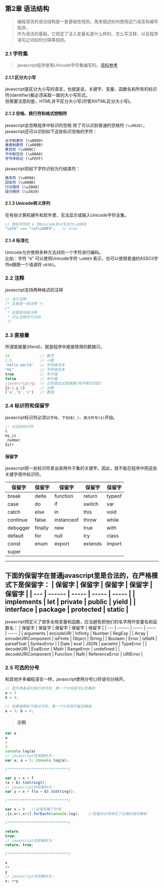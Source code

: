 ## 第2章 语法结构
> 编程语言的语法结构是一套基础性规则，用来描述如何使用这门语言和编写程序。  
> 作为语法的基础，它规定了注入变量名是什么样的、怎么写注释，以及程序语句之间如何分隔等规则。

### 2.1 字符集
> javascript程序使用Unicode字符集编写的。[资料参考](https://baike.baidu.com/item/Unicode/750500?fr=aladdin)  

#### 2.1.1 区分大小写
javascript是区分大小写的语言，也就是说，关键字、变量、函数名和所有的标识符(identifier)都必须采取一致的大小写形式。  
但需要注意的是，HTML并不区分大小写(尽管XHTML区分大小写)。

#### 2.1.2 空格、换行符和格式控制符
javascript会忽略程序中标识的空格
除了可以识别普通的空格符 ` (\u0020) `，javascript还可以识别如下这些标识空格的字符：
``` javascript
水平制表符 (\u0009)
垂直制表符 (\u000B)
换页符 (\u000C)
不中断空白 (\u00A0)
字节序标记 (\uFEFF)
```

javascript将如下字符识别为行结束符：
``` javascript
换车符 (\u000A)
回车符 (\u000D)
行分隔符 (\u2008)
段分隔符 (\u2029)
```

#### 2.1.3 Unicode转义序列
在有些计算机硬件和软件里，无法显示或输入Unicode字符全集。
``` javascript
// 例如字符的 é 的Unicode转义写法为\u00E9
"café" === "caf\u00E9";   // true
```

#### 2.1.4 标准化
Unicode允许使用多种方法对同一个字符进行编码。  
比如：字符 “é” 可以使用Unicode字符 `\u00E9` 表示，也可以使用普通的ASSCII字符e跟随一个语调符 `u0301`。

### 2.2 注释
javascript支持两种格式的注释
``` javascript
// 当行注释
/* 这里是一段注释 */
/*
 * 这里是块级注释
 * 可以注释多行代码
 */
```

### 2.3 直接量
所谓直接量(literal)，就是程序中直接使用的数据只。
``` javascript
12              // 数字
1.2             // 小数
'hello world'   // 字符串文本
"Hi"            // 字符串文本
true            // 布尔值
false           // 布尔值
/javascript/gi  // 正则表达式直接量(用作模式匹配)
{x:1,y:2}       // 对象
['a','b','c']   // 数组
```

### 2.4 标识符和保留字
javascript标识符必须以`字母`、`下划线(_)`、`美元符号($)`开始。
``` javascript
// 合法的标识符
i
my_js
_number
$str
```

#### 保留字
javascript把一些标识符拿出来用作子集的关键字。因此，就不能在程序中把这些关键字用作标识符。

| 保留字 | 保留字 | 保留字 | 保留字 | 保留字 |
| --- | ------ | ----- | ----- | ----- |
| break | delte | function | return | typeof |
| case | do | if | switch | var |
| catch | else | in | this | void |
| continue | false | instanceof | throw | while |
| debugger | finally | new | true | with |
| default | for | null | try | class |
| const | enum | export | extends | import |
| super |
---

下面的保留字在普通javascript里是合法的，在严格模式下是保留字：
| 保留字 | 保留字 | 保留字 | 保留字 | 保留字 |
| --- | ------ | ----- | ----- | ----- |
| implements | let | private | public | yield |
| interface | package | protected | static |
---

javascript预定义了很多全局变量和函数，应当避免把他们的名字用作变量名和函数名：
| 保留字 | 保留字 | 保留字 | 保留字 | 保留字 |
| --- | ------ | ----- | ----- | ----- |
| arguments | encodeURI | Infinity | Number | RegExp |
| Array | encodeURIComponent | isFinite | Object  | String |
| Boolaen | Error | isNaN | parseFloat  | SyntaxError |
| Date | eval | JSON | parseInt  | TypeError |
| decodeURI | EvalError | Math | RangeError  | undefined |
| decodeURIComponent | Function | NaN | ReferenceError  | URIError |

### 2.5 可选的分号
和其他许多编程语言一样，javascript使用分号(;)将语句分隔开。
``` javascript
// 因为两条语句用行亮书写，第一个分号是可以忽略的
a = 3
b = 4;

// 如果按照如下格式书写，第一个分号则不能忽略掉
a = 3; b = 4;
```
> #### 示例
``` javascript
var a
a
=
3
console.log(a)
// javascript将其解析为：
var a; a = 3; console.log(a);

/****************************/

var y = x + f
(a + b).toString();
// javascript将其解析为：
var y = x + f(a + b).toString();

/****************************/

var x = 0   //这里忽略了分号
;[x,x+1,x+2].forEach(console.log);    //前面的分号保证了正确的语句解析

/****************************/

return
true;
// javascript将其解析为：
return; true;

/****************************/

x
++
y
// javascript将其解析为：
x; ++y
```